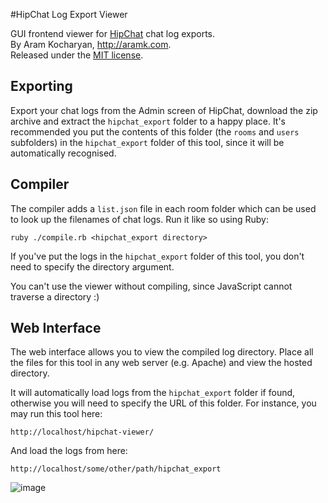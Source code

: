 #HipChat Log Export Viewer

GUI frontend viewer for [HipChat](https://www.hipchat.com/) chat log exports.  
By Aram Kocharyan, <http://aramk.com>.  
Released under the [MIT license](http://opensource.org/licenses/MIT).

## Exporting
Export your chat logs from the Admin screen of HipChat, download the zip archive and extract the `hipchat_export` folder to a happy place. It's recommended you put the contents of this folder (the `rooms` and `users` subfolders) in the `hipchat_export` folder of this tool, since it will be automatically recognised.

## Compiler
The compiler adds a `list.json` file in each room folder which can be used to look up the filenames of chat logs. Run it like so using Ruby:

	ruby ./compile.rb <hipchat_export directory>

If you've put the logs in the `hipchat_export` folder of this tool, you don't need to specify the directory argument.

You can't use the viewer without compiling, since JavaScript cannot traverse a directory :)

## Web Interface

The web interface allows you to view the compiled log directory. Place all the files for this tool in any web server (e.g. Apache) and view the hosted directory.

It will automatically load logs from the `hipchat_export` folder if found, otherwise you will need to specify the URL of this folder. For instance, you may run this tool here:

    http://localhost/hipchat-viewer/
    
And load the logs from here:

    http://localhost/some/other/path/hipchat_export

![image](https://raw.github.com/aramkocharyan/hipchat-viewer/master/help/screenshot.png)